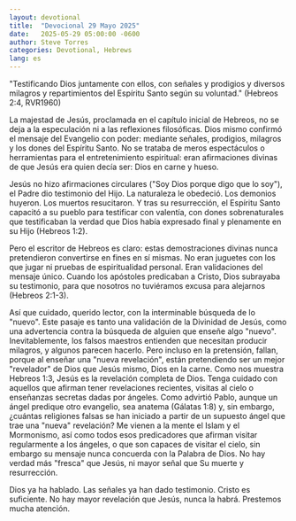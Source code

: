 ```yaml
---
layout: devotional
title:  "Devocional 29 Mayo 2025"
date:   2025-05-29 05:00:00 -0600
author: Steve Torres
categories: Devotional, Hebrews
lang: es
---
```


<div class="scripture">
  "Testificando Dios juntamente con ellos, con señales y prodigios y diversos milagros y repartimientos del Espíritu Santo según su voluntad." (Hebreos 2:4, RVR1960)
</div>

La majestad de Jesús, proclamada en el capítulo inicial de Hebreos, no se deja a la especulación ni a las reflexiones filosóficas. Dios mismo confirmó el mensaje del Evangelio con poder: mediante señales, prodigios, milagros y los dones del Espíritu Santo. No se trataba de meros espectáculos o herramientas para el entretenimiento espiritual: eran afirmaciones divinas de que Jesús era quien decía ser: Dios en carne y hueso.

Jesús no hizo afirmaciones circulares ("Soy Dios porque digo que lo soy"), el Padre dio testimonio del Hijo. La naturaleza le obedeció. Los demonios huyeron. Los muertos resucitaron. Y tras su resurrección, el Espíritu Santo capacitó a su pueblo para testificar con valentía, con dones sobrenaturales que testificaban la verdad que Dios había expresado final y plenamente en su Hijo (Hebreos 1:2).

Pero el escritor de Hebreos es claro: estas demostraciones divinas nunca pretendieron convertirse en fines en sí mismas. No eran juguetes con los que jugar ni pruebas de espiritualidad personal. Eran validaciones del mensaje único. Cuando los apóstoles predicaban a Cristo, Dios subrayaba su testimonio, para que nosotros no tuviéramos excusa para alejarnos (Hebreos 2:1-3).

Así que cuidado, querido lector, con la interminable búsqueda de lo "nuevo". Este pasaje es tanto una validación de la Divinidad de Jesús, como una advertencia contra la búsqueda de alguien que enseñe algo "nuevo". Inevitablemente, los falsos maestros entienden que necesitan producir milagros, y algunos parecen hacerlo. Pero incluso en la pretensión, fallan, porque al enseñar una "nueva revelación", están pretendiendo ser un mejor "revelador" de Dios que Jesús mismo, Dios en la carne. Como nos muestra Hebreos 1:3, Jesús es la revelación completa de Dios.  Tenga cuidado con aquellos que afirman tener revelaciones recientes, visitas al cielo o enseñanzas secretas dadas por ángeles. Como advirtió Pablo, aunque un ángel predique otro evangelio, sea anatema (Gálatas 1:8) y, sin embargo, ¿cuántas religiones falsas se han iniciado a partir de un supuesto ángel que trae una "nueva" revelación? Me vienen a la mente el Islam y el Mormonismo, así como todos esos predicadores que afirman visitar regularmente a los ángeles, o que son capaces de visitar el cielo, sin embargo su mensaje nunca concuerda con la Palabra de Dios.  No hay verdad más "fresca" que Jesús, ni mayor señal que Su muerte y resurrección.

Dios ya ha hablado. Las señales ya han dado testimonio. Cristo es suficiente. No hay mayor revelación que Jesús, nunca la habrá. Prestemos mucha atención. 
